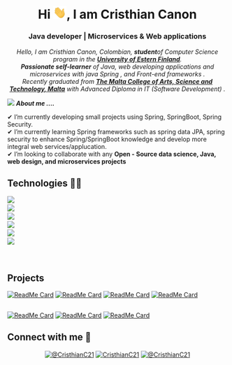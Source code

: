 
<h1 align="center">Hi <img src="https://raw.githubusercontent.com/ABSphreak/ABSphreak/master/gifs/Hi.gif" width="30px">, I am Cristhian Canon </h1>
<h3 align="center">Java developer  | Microservices & Web applications </h3>





<p align="center">
  <em>
    Hello, I am Cristhian Canon, Colombian,  <b> student</b>of Computer Science program in the <a href="https://www.uef.fi/en"> <b>University of Estern Finland</b></a>. <br>
    <b>Passionate self-learner</b> of Java, web developing applications and microservices with java Spring , and Front-end frameworks&nbsp.
    <br>Recently graduated from <a href="https://mcast.edu.mt"> <b> The Malta College of Arts, Science and Technology, Malta</b></a> with Advanced Diploma in IT (Software Development) .

  </em> 


<img src="https://media.giphy.com/media/iY8CRBdQXODJSCERIr/giphy.gif" width="20px">&nbsp;***About me ....***

✔ I’m currently developing small projects using Spring, SpringBoot, Spring Security.<br>
✔ I’m currently learning Spring frameworks such as spring data JPA, spring security to enhance Spring/SpringBoot knowledge and develop more integral web services/applucation.<br>
✔ I’m looking to collaborate with any **Open - Source data science, Java, web design, and microservices projects**<br>

 ## Technologies 🧑‍💻
 <p align="left">
  <a href="https://skillicons.dev">
    <img src="https://skillicons.dev/icons?i=spring,hibernate,kafka" /><br>
    <img src="https://skillicons.dev/icons?i=java,python,html,css,javascript,php" /><br>
    <img src="https://skillicons.dev/icons?i=react,bootstrap" /><br>
    <img src="https://skillicons.dev/icons?i=mysql,sqlite" /><br>
    <img src="https://skillicons.dev/icons?i=git,github,md" /><br>
    <img src="https://skillicons.dev/icons?i=vscode,eclipse,idea,visualstudio" /><br>
  </a>
</p> 
<br>


 ## Projects
[![ReadMe Card](https://github-readme-stats.vercel.app/api/pin/?username=CrisCanonDev&repo=course-management-springboot )](https://github.com/CrisCanonDev/course-management-springboot) 
[![ReadMe Card](https://github-readme-stats.vercel.app/api/pin/?username=CrisCanonDev&repo=React)](https://github.com/CrisCanonDev/React)
[![ReadMe Card](https://github-readme-stats.vercel.app/api/pin/?username=CrisCanonDev&repo=Java)](https://github.com/CrisCanonDev/Java)
[![ReadMe Card](https://github-readme-stats.vercel.app/api/pin/?username=CrisCanonDev&repo=Google-Reviews-Analyzer)](https://github.com/CrisCanonDev/Google-Reviews-Analyzer)

 ##
[![ReadMe Card](https://github-readme-stats.vercel.app/api/pin/?username=CristhianC21&repo=pets_booking)](https://github.com/CristhianC21/pets_booking)
[![ReadMe Card](https://github-readme-stats.vercel.app/api/pin/?username=CristhianC21&repo=medical_app)](https://github.com/CristhianC21/medical_app)
[![ReadMe Card](https://github-readme-stats.vercel.app/api/pin/?username=CristhianC21&repo=IrrigationSystem)](https://github.com/CristhianC21/IrrigationSystem)

## Connect with me 🤝 
<p align="center">
  <a href="https://github.com/CristhianC21" target="blank"><img align="center" src="https://img.shields.io/badge/GitHub-100000?style=for-the-badge&logo=github&logoColor=white" alt="@CristhianC21"  /></a>
  <a href="https://www.linkedin.com/in/cristhian-canon-068518263/" target="blank"><img align="center" src="https://img.shields.io/badge/LinkedIn-0077B5?style=for-the-badge&logo=linkedin&logoColor=white" alt="CristhianC21"/></a>
  <a href = "mailto:cristhiancanon21@gmail.com" target="blank"><img align="center" src="https://img.shields.io/badge/Gmail-D14836?style=for-the-badge&logo=gmail&logoColor=white" alt="@CristhianC21"  /></a>
</p>
